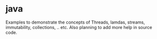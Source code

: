 # java
Examples to demonstrate the concepts of Threads, lamdas, streams, immutability, collections, .. etc. Also planning to add more help in source code.
